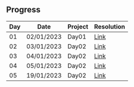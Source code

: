 
## Progress

| Day | Date       | Project             | Resolution                                                                   |
| --- | ---------- | ------------------- | ---------------------------------------------------------------------------- |
| 01  | 02/01/2023 | Day01 | [Link](day01/readme.md) |
| 02  | 03/01/2023 | Day02 | [Link](day02/readme.md) |
| 03  | 04/01/2023 | Day02 | [Link](day03/readme.md) |
| 04  | 05/01/2023 | Day02 | [Link](day04/readme.md) |
| 05  | 19/01/2023 | Day02 | [Link](day05/readme.md) |